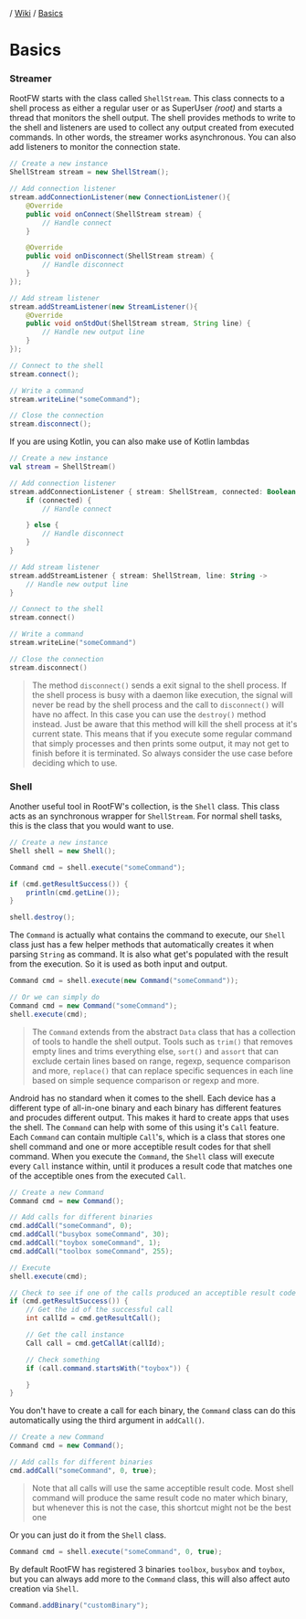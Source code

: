 / [Wiki](wiki.md) / [Basics](.)

# Basics

### Streamer

RootFW starts with the class called `ShellStream`. This class connects to a shell process as either a regular user or as SuperUser _(root)_ and starts a thread that monitors the shell output. The shell provides methods to write to the shell and listeners are used to collect any output created from executed commands. In other words, the streamer works asynchronous. You can also add listeners to monitor the connection state.

```java
// Create a new instance
ShellStream stream = new ShellStream();

// Add connection listener
stream.addConnectionListener(new ConnectionListener(){
    @Override
    public void onConnect(ShellStream stream) {
        // Handle connect
    }

    @Override
    public void onDisconnect(ShellStream stream) {
        // Handle disconnect
    }
});

// Add stream listener
stream.addStreamListener(new StreamListener(){
    @Override
    public void onStdOut(ShellStream stream, String line) {
        // Handle new output line
    }
});

// Connect to the shell
stream.connect();

// Write a command
stream.writeLine("someCommand");

// Close the connection
stream.disconnect();
```

If you are using Kotlin, you can also make use of Kotlin lambdas

```kotlin
// Create a new instance
val stream = ShellStream()

// Add connection listener
stream.addConnectionListener { stream: ShellStream, connected: Boolean ->
    if (connected) {
        // Handle connect

    } else {
        // Handle disconnect
    }
}

// Add stream listener
stream.addStreamListener { stream: ShellStream, line: String ->
    // Handle new output line
}

// Connect to the shell
stream.connect()

// Write a command
stream.writeLine("someCommand")

// Close the connection
stream.disconnect()
```

> The method `disconnect()` sends a exit signal to the shell process. If the shell process is busy with a daemon like execution, the signal will never be read by the shell process and the call to `disconnect()` will have no affect. In this case you can use the `destroy()` method instead. Just be aware that this method will kill the shell process at it's current state. This means that if you execute some regular command that simply processes and then prints some output, it may not get to finish before it is terminated. So always consider the use case before deciding which to use.


### Shell

Another useful tool in RootFW's collection, is the `Shell` class. This class acts as an synchronous wrapper for `ShellStream`. For normal shell tasks, this is the class that you would want to use.

```java
// Create a new instance
Shell shell = new Shell();

Command cmd = shell.execute("someCommand");

if (cmd.getResultSuccess()) {
    println(cmd.getLine());
}

shell.destroy();
```

The `Command` is actually what contains the command to execute, our `Shell` class just has a few helper methods that automatically creates it when parsing `String` as command. It is also what get's populated with the result from the execution. So it is used as both input and output.

```java
Command cmd = shell.execute(new Command("someCommand"));

// Or we can simply do
Command cmd = new Command("someCommand");
shell.execute(cmd);
```
> The `Command` extends from the abstract `Data` class that has a collection of tools to handle the shell output. Tools such as `trim()` that removes empty lines and trims everything else, `sort()` and `assort` that can exclude certain lines based on range, regexp, sequence comparison and more, `replace()` that can replace specific sequences in each line based on simple sequence comparison or regexp and more.

Android has no standard when it comes to the shell. Each device has a different type of all-in-one binary and each binary has different features and procudes different output. This makes it hard to create apps that uses the shell. The `Command` can help with some of this using it's `Call` feature. Each `Command` can contain multiple `Call`'s, which is a class that stores one shell command and one or more acceptible result codes for that shell command. When you execute the `Command`, the `Shell` class will execute every `Call` instance within, until it produces a result code that matches one of the acceptible ones from the executed `Call`.

```java
// Create a new Command
Command cmd = new Command();

// Add calls for different binaries
cmd.addCall("someCommand", 0);
cmd.addCall("busybox someCommand", 30);
cmd.addCall("toybox someCommand", 1);
cmd.addCall("toolbox someCommand", 255);

// Execute
shell.execute(cmd);

// Check to see if one of the calls produced an acceptible result code
if (cmd.getResultSuccess()) {
    // Get the id of the successful call
    int callId = cmd.getResultCall();

    // Get the call instance
    Call call = cmd.getCallAt(callId);

    // Check something
    if (call.command.startsWith("toybox")) {

    }
}
```

You don't have to create a call for each binary, the `Command` class can do this automatically using the third argument in `addCall()`.

```java
// Create a new Command
Command cmd = new Command();

// Add calls for different binaries
cmd.addCall("someCommand", 0, true);
```

> Note that all calls will use the same acceptible result code. Most shell command will produce the same result code no mater which binary, but whenever this is not the case, this shortcut might not be the best one

Or you can just do it from the `Shell` class.

```java
Command cmd = shell.execute("someCommand", 0, true);
```

By default RootFW has registered 3 binaries `toolbox`, `busybox` and `toybox`, but you can always add more to the `Command` class, this will also affect auto creation via `Shell`.

```java
Command.addBinary("customBinary");
```
